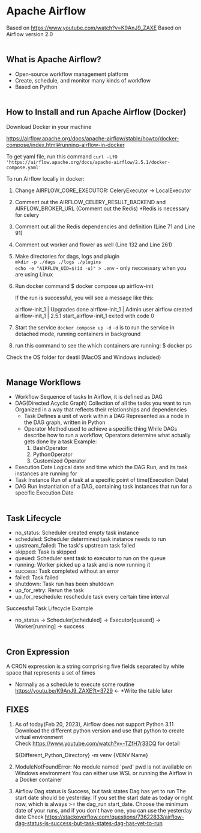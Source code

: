 # Apache Airflow

Based on https://www.youtube.com/watch?v=K9AnJ9_ZAXE
Based on Airflow version 2.0
<br><br/>

## What is Apache Airflow?
- Open-source workflow management platform
- Create, schedule, and monitor many kinds of workflow
- Based on Python
<br><br/>

## How to Install and run Apache Airflow (Docker)
Download Docker in your machine

https://airflow.apache.org/docs/apache-airflow/stable/howto/docker-compose/index.html#running-airflow-in-docker

To get yaml file, run this command
`curl -LfO 'https://airflow.apache.org/docs/apache-airflow/2.5.1/docker-compose.yaml'`

To run Airflow locally in docker:
  1. Change AIRFLOW_CORE_EXECUTOR: CeleryExecutor -> LocalExecutor
  2. Comment out the AIRFLOW_CELERY_RESULT_BACKEND and AIRFLOW_BROKER_URL (Comment out the Redis)
      *Redis is necessary for celery
  3. Comment out all the Redis dependencies and definition (Line 71 and Line 91)
  4. Comment out worker and flower as well (Line 132 and Line 261)
  5. Make directories for dags, logs and plugin  
      `mkdir -p ./dags ./logs ./plugins`  
      `echo -e "AIRFLOW_UID=$(id -u)" > .env` - only neccessary when you are using Linux
  6. Run docker command
      $ docker compose up airflow-init

      If the run is successful, you will see a message like this:
        
        airflow-init_1       | Upgrades done
        airflow-init_1       | Admin user airflow created
        airflow-init_1       | 2.5.1
        start_airflow-init_1 exited with code 0
  7. Start the service
      `docker compose up -d`
      `-d` is to run the service in detached mode, running containers in background
  8. run this command to see the which containers are running:
      $ docker ps

Check the OS folder for deatil (MacOS and Windows included)
<br><br/>

## Manage Workflows
- Workflow 
  Sequence of tasks
  In Airflow, it is defined as DAG
- DAG(Directed Acyclic Graph)
  Collection of all the tasks you want to run
  Organized in a way that reflects their relationships and dependencies
    - Task
      Defines a unit of work within a DAG
      Represented as a node in the DAG graph, written in Python
    - Operator
      Method used to achieve a specific thing
      While DAGs describe how to run a workflow, Operators determine what actually gets done by a task
      Example:
      1. BashOperator
      2. PythonOperator
      3. Customized Operator
- Execution Date
  Logical date and time which the DAG Run, and its task instances are running for
- Task Instance
  Run of a task at a specific point of time(Execution Date)
- DAG Run
  Instantiation of a DAG, containing task instances that run for a specific Execution Date
<br><br/>

## Task Lifecycle
- no_status: Scheduler created empty task instance
- scheduled: Scheduler determined task instance needs to run
- upstream_failed: The task's upstream task failed
- skipped: Task is skipped
- queued: Scheduler sent task to executor to run on the queue
- running: Worker picked up a task and is now running it
- success: Task completed without an error
- failed: Task failed
- shutdown: Task run has been shutdown
- up_for_retry: Rerun the task
- up_for_reschedule: reschedule task every certain time interval

Successful Task Lifecycle Example
  - no_status -> Scheduler[scheduled] -> Executor[queued] -> Worker[running] -> success
<br><br/>

## Cron Expression
A CRON expression is a string comprising five fields separated by white space that represents a set of times
  - Normally as a schedule to execute some routine
  https://youtu.be/K9AnJ9_ZAXE?t=3729 <- *Write the table later
## FIXES
1.  As of today(Feb 20, 2023), Airflow does not support Python 3.11  
    Download the different python version and use that python to create virtual environment  
    Check https://www.youtube.com/watch?v=-TZfH7r33CQ for detail

    ${Different_Python_Directory} -m venv {VENV Name}

2.  ModuleNotFoundError: No module named 'pwd'
    pwd is not available on Windows environment
    You can either use WSL or running the Airflow in a Docker container

3.  Airflow Dag status is Success, but task states Dag has yet to run
    The start date should be yesterday. If you set the start date as today or right now,
    which is always >= the dag_run start_date. Choose the minimum date of your runs,
    and if you don't have one, you can use the yesterday date
    Check https://stackoverflow.com/questions/73622833/airflow-dag-status-is-success-but-task-states-dag-has-yet-to-run